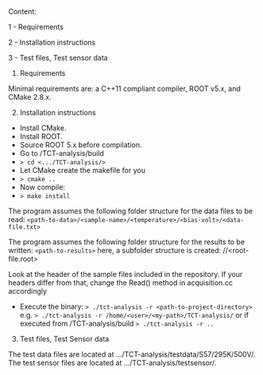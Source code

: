 Content:

1 - Requirements

2 - Installation instructions

3 - Test files, Test sensor data



1. Requirements

Minimal requirements are: a C++11 compliant compiler, ROOT v5.x, and CMake 2.8.x.



2. Installation instructions

  * Install CMake.
  * Install ROOT. 
  * Source ROOT 5.x before compilation. 
  * Go to /TCT-analysis/build
  * `> cd <.../TCT-analysis/>`
  * Let CMake create the makefile for you
  * `> cmake ..`
  * Now compile:
  * `> make install`

The program assumes the following folder structure for the data files to be read:
`<path-to-data>/<sample-name>/<temperature>/<bias-volt>/<data-file.txt>`


The program assumes the following folder structure for the results to be written:
`<path-to-results>`
here, a subfolder structure is created: <sample-name>/<temperature>/<root-file.root>

Look at the header of the sample files included in the repository.
If your headers differ from that, change the Read() method in acquisition.cc accordingly

  * Execute the binary: `> ./tct-analysis -r <path-to-project-directory>`
e.g.
`> ./tct-analysis -r /home/<user>/<my-path>/TCT-analysis/`
or if executed from /TCT-analysis/build
`> ./tct-analysis -r ..`



3. Test files, Test Sensor data

The test data files are located at .../TCT-analysis/testdata/S57/295K/500V/.
The test sensor files are located at .../TCT-analysis/testsensor/.

